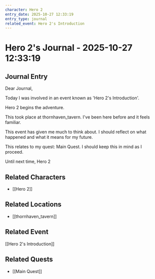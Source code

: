 ```yaml
---
character: Hero 2
entry_date: 2025-10-27 12:33:19
entry_type: journal
related_event: Hero 2's Introduction
---
```


# Hero 2's Journal - 2025-10-27 12:33:19

## Journal Entry

Dear Journal,

Today I was involved in an event known as 'Hero 2's Introduction'.

Hero 2 begins the adventure.

This took place at thornhaven_tavern. I've been here before and it feels familiar. 

This event has given me much to think about. I should reflect on what happened and what it means for my future.

This relates to my quest: Main Quest. I should keep this in mind as I proceed.

Until next time,
Hero 2


## Related Characters
- [[Hero 2]]

## Related Locations
- [[thornhaven_tavern]]

## Related Event
[[Hero 2's Introduction]]

## Related Quests
- [[Main Quest]]
